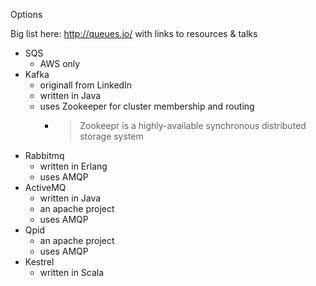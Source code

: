 Options

Big list here: http://queues.io/ with links to resources & talks

- SQS
    - AWS only
- Kafka
    - originall from LinkedIn
    - written in Java
    - uses Zookeeper for cluster membership and routing
        - > Zookeepr is a highly-available synchronous distributed storage
          > system
- Rabbitmq
    - written in Erlang
    - uses AMQP
- ActiveMQ
    - written in Java
    - an apache project
    - uses AMQP
- Qpid
    - an apache project
    - uses AMQP
- Kestrel
    - written in Scala
